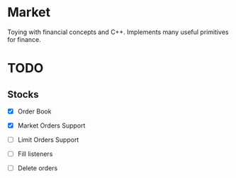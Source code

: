 # Market

Toying with financial concepts and C++. Implements many useful primitives for finance.

# TODO

## Stocks

- [x] Order Book
- [x] Market Orders Support
- [ ] Limit Orders Support
- [ ] Fill listeners
- [ ] Delete orders

